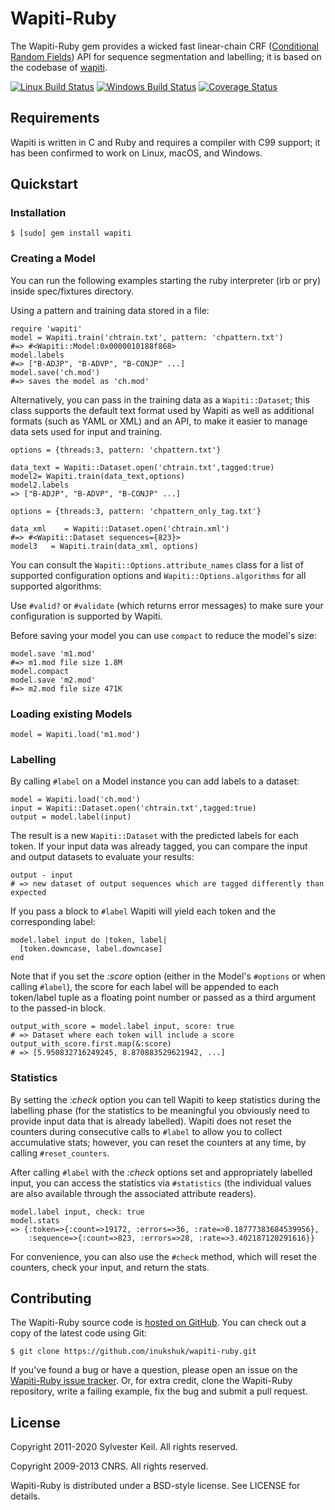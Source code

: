 Wapiti-Ruby
===========
The Wapiti-Ruby gem provides a wicked fast linear-chain CRF
([Conditional Random Fields](http://en.wikipedia.org/wiki/Conditional_random_field))
API for sequence segmentation and labelling; it is based on the
codebase of [wapiti](http://wapiti.limsi.fr/).

[![Linux Build Status](https://travis-ci.org/inukshuk/wapiti-ruby.svg?branch=master)](https://travis-ci.org/inukshuk/wapiti-ruby)
[![Windows Build Status](https://ci.appveyor.com/api/projects/status/12rtxe2o8p55g1w6/branch/master?svg=true)](https://ci.appveyor.com/project/inukshuk/wapiti-ruby/branch/master)
[![Coverage Status](https://coveralls.io/repos/github/inukshuk/wapiti-ruby/badge.svg?branch=master)](https://coveralls.io/github/inukshuk/wapiti-ruby?branch=master)

Requirements
------------
Wapiti is written in C and Ruby and requires a compiler with C99 support;
it has been confirmed to work on Linux, macOS, and Windows.

Quickstart
----------

### Installation

    $ [sudo] gem install wapiti

### Creating a Model

You can run the following examples starting the ruby interpreter (irb or pry) inside spec/fixtures directory.

Using a pattern and training data stored in a file:

    require 'wapiti'
    model = Wapiti.train('chtrain.txt', pattern: 'chpattern.txt')
    #=> #<Wapiti::Model:0x0000010188f868>
    model.labels
    #=> ["B-ADJP", "B-ADVP", "B-CONJP" ...]
    model.save('ch.mod')
    #=> saves the model as 'ch.mod'

Alternatively, you can pass in the training data as a `Wapiti::Dataset`;
this class supports the default text format used by Wapiti as well as
additional formats (such as YAML or XML) and an API, to make it easier
to manage data sets used for input and training.

    options = {threads:3, pattern: 'chpattern.txt'}

    data_text = Wapiti::Dataset.open('chtrain.txt',tagged:true)
    model2= Wapiti.train(data_text,options)
    model2.labels
    => ["B-ADJP", "B-ADVP", "B-CONJP" ...]

    options = {threads:3, pattern: 'chpattern_only_tag.txt'}

    data_xml    = Wapiti::Dataset.open('chtrain.xml')
    #=> #<Wapiti::Dataset sequences={823}>
    model3   = Wapiti.train(data_xml, options)

You can consult the `Wapiti::Options.attribute_names` class for a list of
supported configuration options and `Wapiti::Options.algorithms` for
all supported algorithms:

Use `#valid?` or `#validate` (which returns error messages) to make sure
your configuration is supported by Wapiti.

Before saving your model you can use `compact` to reduce the model's size:

    model.save 'm1.mod'
    #=> m1.mod file size 1.8M
    model.compact
    model.save 'm2.mod'
    #=> m2.mod file size 471K


### Loading existing Models

    model = Wapiti.load('m1.mod')

### Labelling

By calling `#label` on a Model instance you can add labels to a dataset:

    model = Wapiti.load('ch.mod')
    input = Wapiti::Dataset.open('chtrain.txt',tagged:true)
    output = model.label(input)

The result is a new `Wapiti::Dataset` with the predicted labels for each
token. If your input data was already tagged, you can compare the input
and output datasets to evaluate your results:

    output - input
    # => new dataset of output sequences which are tagged differently than expected

If you pass a block to `#label` Wapiti will yield each token and the
corresponding label:

    model.label input do |token, label|
      [token.downcase, label.downcase]
    end

Note that if you set the *:score* option (either in the Model's `#options` or
when calling `#label`), the score for each label will be appended to
each token/label tuple as a floating point number or passed as a third
argument to the passed-in block.

    output_with_score = model.label input, score: true
    # => Dataset where each token will include a score
    output_with_score.first.map(&:score)
    # => [5.950832716249245, 8.870883529621942, ...]

### Statistics

By setting the *:check* option you can tell Wapiti to keep statistics during
the labelling phase (for the statistics to be meaningful you obviously need
to provide input data that is already labelled). Wapiti does not reset the
counters during consecutive calls to `#label` to allow you to collect
accumulative stats; however, you can reset the counters at any time, by calling
`#reset_counters`.

After calling `#label` with the *:check* options set and appropriately labelled
input, you can access the statistics via `#statistics` (the individual values
are also available through the associated attribute readers).

    model.label input, check: true
    model.stats
    => {:token=>{:count=>19172, :errors=>36, :rate=>0.18777383684539956},
        :sequence=>{:count=>823, :errors=>28, :rate=>3.402187120291616}}

For convenience, you can also use the `#check` method, which
will reset the counters, check your input, and return the stats.

Contributing
------------
The Wapiti-Ruby source code is
[hosted on GitHub](http://github.com/inukshuk/wapiti-ruby/).
You can check out a copy of the latest code using Git:

    $ git clone https://github.com/inukshuk/wapiti-ruby.git

If you've found a bug or have a question, please open an issue on the
[Wapiti-Ruby issue tracker](http://github.com/inukshuk/wapiti-ruby/issues).
Or, for extra credit, clone the Wapiti-Ruby repository, write a failing
example, fix the bug and submit a pull request.


License
-------
Copyright 2011-2020 Sylvester Keil. All rights reserved.

Copyright 2009-2013 CNRS. All rights reserved.

Wapiti-Ruby is distributed under a BSD-style license. See LICENSE for details.
